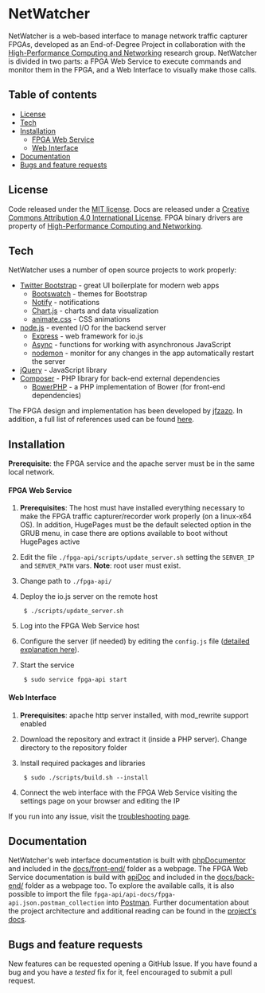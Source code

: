 # NetWatcher

NetWatcher is a web-based interface to manage network traffic capturer FPGAs, developed as an End-of-Degree Project in collaboration with the [High-Performance Computing and Networking](http://www.hpcn.es/) research group. NetWatcher is divided in two parts: a FPGA Web Service to execute commands and monitor them in the FPGA, and a Web Interface to visually make those calls.

## Table of contents

- [License](#license)
- [Tech](#tech)
- [Installation](#installation)
     - [FPGA Web Service](#fpga-web-service)
     - [Web Interface](#web-interface)
- [Documentation](#documentation)
- [Bugs and feature requests](#bugs-and-feature-requests)


License
----
Code released under the [MIT license](LICENSE.md). Docs are released under a [Creative Commons Attribution 4.0 International License](http://creativecommons.org/licenses/by/4.0/). FPGA binary drivers are property of [High-Performance Computing and Networking](http://www.hpcn.es/).

Tech
----

NetWatcher uses a number of open source projects to work properly:

* [Twitter Bootstrap](https://twitter.github.com/bootstrap/index.html) - great UI boilerplate for modern web apps
    * [Bootswatch](http://bootswatch.com/) - themes for Bootstrap
    * [Notify](https://github.com/mouse0270/bootstrap-notify) - notifications
    * [Chart.js](http://www.chartjs.org/) - charts and data visualization
    * [animate.css](http://daneden.github.io/animate.css/) - CSS animations
* [node.js](https://nodejs.org/) - evented I/O for the backend server
    * [Express](http://expressjs.com/) - web framework for io.js
    * [Async](https://github.com/caolan/async) - functions for working with asynchronous JavaScript
    * [nodemon](http://nodemon.io/) - monitor for any changes in the app automatically restart the server
* [jQuery](https://jquery.com) - JavaScript library
* [Composer](https://getcomposer.org) - PHP library for back-end external dependencies
    * [BowerPHP](http://bowerphp.org/) - a PHP implementation of Bower (for front-end dependencies)

The FPGA design and implementation has been developed by [jfzazo](https://github.com/jfzazo). In addition, a full list of references used can be found [here](docs/wiki/References.md).

Installation
----
**Prerequisite**: the FPGA service and the apache server must be in the same local network.

#### FPGA Web Service
1. **Prerequisites**: The host must have installed everything necessary to make the FPGA traffic capturer/recorder work properly (on a linux-x64 OS). In addition, HugePages must be the default selected option in the GRUB menu, in case there are options available to boot without HugePages active
2. Edit the file `./fpga-api/scripts/update_server.sh` setting the `SERVER_IP` and `SERVER_PATH` vars. **Note**: root user must exist.
3. Change path to `./fpga-api/`
4. Deploy the io.js server on the remote host

        $ ./scripts/update_server.sh
5. Log into the FPGA Web Service host
6. Configure the server (if needed) by editing the `config.js` file ([detailed explanation here](docs/wiki/FPGA_Configuration.md)).
7. Start the service

        $ sudo service fpga-api start

#### Web Interface
1. **Prerequisites**: apache http server installed, with mod_rewrite support enabled
2. Download the repository and extract it (inside a PHP server). Change directory to the repository folder
3. Install required packages and libraries

        $ sudo ./scripts/build.sh --install
4. Connect the web interface with the FPGA Web Service visiting the settings page on your browser and editing the IP

If you run into any issue, visit the [troubleshooting page](docs/wiki/Troubleshooting.md).

Documentation
----
NetWatcher's web interface documentation is built with [phpDocumentor](https://www.phpdoc.org) and included in the [docs/front-end/](docs/front-end/) folder as a webpage. The FPGA Web Service documentation is build with [apiDoc](http://apidocjs.com/) and included in the [docs/back-end/](docs/back-end/) folder as a webpage too. To explore the available calls, it is also possible to import the file `fpga-api/api-docs/fpga-api.json.postman_collection` into [Postman](http://www.getpostman.com). Further documentation about the project architecture and additional reading can be found in the [project's docs](docs/).

Bugs and feature requests
----
New features can be requested opening a GitHub Issue. If you have found a bug and you have a *tested* fix for it, feel encouraged to submit a pull request.
